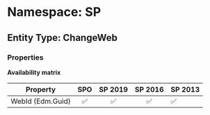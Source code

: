 # Namespace: SP

## Entity Type: ChangeWeb

### Properties

**Availability matrix**

Property | SPO | SP 2019 | SP 2016 | SP 2013
----------|:---:|:-------:|:-------:|:-------
WebId (Edm.Guid) | ✅ | ✅ | ✅ | ✅

